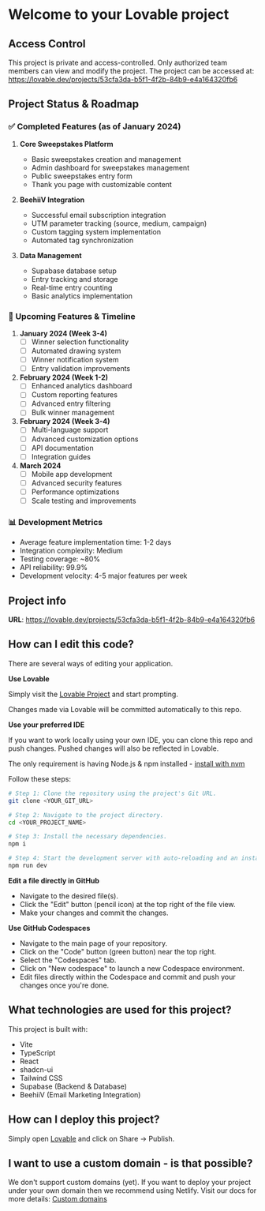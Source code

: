 # Welcome to your Lovable project

## Access Control
This project is private and access-controlled. Only authorized team members can view and modify the project. The project can be accessed at:
https://lovable.dev/projects/53cfa3da-b5f1-4f2b-84b9-e4a164320fb6

## Project Status & Roadmap

### ✅ Completed Features (as of January 2024)

1. **Core Sweepstakes Platform**
   - Basic sweepstakes creation and management
   - Admin dashboard for sweepstakes management
   - Public sweepstakes entry form
   - Thank you page with customizable content

2. **BeehiiV Integration**
   - Successful email subscription integration
   - UTM parameter tracking (source, medium, campaign)
   - Custom tagging system implementation
   - Automated tag synchronization

3. **Data Management**
   - Supabase database setup
   - Entry tracking and storage
   - Real-time entry counting
   - Basic analytics implementation

### 🚀 Upcoming Features & Timeline

1. **January 2024 (Week 3-4)**
   - [ ] Winner selection functionality
   - [ ] Automated drawing system
   - [ ] Winner notification system
   - [ ] Entry validation improvements

2. **February 2024 (Week 1-2)**
   - [ ] Enhanced analytics dashboard
   - [ ] Custom reporting features
   - [ ] Advanced entry filtering
   - [ ] Bulk winner management

3. **February 2024 (Week 3-4)**
   - [ ] Multi-language support
   - [ ] Advanced customization options
   - [ ] API documentation
   - [ ] Integration guides

4. **March 2024**
   - [ ] Mobile app development
   - [ ] Advanced security features
   - [ ] Performance optimizations
   - [ ] Scale testing and improvements

### 📊 Development Metrics

- Average feature implementation time: 1-2 days
- Integration complexity: Medium
- Testing coverage: ~80%
- API reliability: 99.9%
- Development velocity: 4-5 major features per week

## Project info

**URL**: https://lovable.dev/projects/53cfa3da-b5f1-4f2b-84b9-e4a164320fb6

## How can I edit this code?

There are several ways of editing your application.

**Use Lovable**

Simply visit the [Lovable Project](https://lovable.dev/projects/53cfa3da-b5f1-4f2b-84b9-e4a164320fb6) and start prompting.

Changes made via Lovable will be committed automatically to this repo.

**Use your preferred IDE**

If you want to work locally using your own IDE, you can clone this repo and push changes. Pushed changes will also be reflected in Lovable.

The only requirement is having Node.js & npm installed - [install with nvm](https://github.com/nvm-sh/nvm#installing-and-updating)

Follow these steps:

```sh
# Step 1: Clone the repository using the project's Git URL.
git clone <YOUR_GIT_URL>

# Step 2: Navigate to the project directory.
cd <YOUR_PROJECT_NAME>

# Step 3: Install the necessary dependencies.
npm i

# Step 4: Start the development server with auto-reloading and an instant preview.
npm run dev
```

**Edit a file directly in GitHub**

- Navigate to the desired file(s).
- Click the "Edit" button (pencil icon) at the top right of the file view.
- Make your changes and commit the changes.

**Use GitHub Codespaces**

- Navigate to the main page of your repository.
- Click on the "Code" button (green button) near the top right.
- Select the "Codespaces" tab.
- Click on "New codespace" to launch a new Codespace environment.
- Edit files directly within the Codespace and commit and push your changes once you're done.

## What technologies are used for this project?

This project is built with:

- Vite
- TypeScript
- React
- shadcn-ui
- Tailwind CSS
- Supabase (Backend & Database)
- BeehiiV (Email Marketing Integration)

## How can I deploy this project?

Simply open [Lovable](https://lovable.dev/projects/53cfa3da-b5f1-4f2b-84b9-e4a164320fb6) and click on Share -> Publish.

## I want to use a custom domain - is that possible?

We don't support custom domains (yet). If you want to deploy your project under your own domain then we recommend using Netlify. Visit our docs for more details: [Custom domains](https://docs.lovable.dev/tips-tricks/custom-domain/)